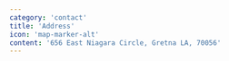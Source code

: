 ```yaml
---
category: 'contact'
title: 'Address'
icon: 'map-marker-alt'
content: '656 East Niagara Circle, Gretna LA, 70056'
---
```

